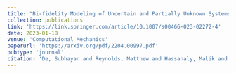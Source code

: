```yaml
---
title: "Bi-fidelity Modeling of Uncertain and Partially Unknown Systems using DeepONets"
collection: publications
link: 'https://link.springer.com/article/10.1007/s00466-023-02272-4'
date: 2023-01-18
venue: 'Computational Mechanics'
paperurl: 'https://arxiv.org/pdf/2204.00997.pdf'
pubtype: 'journal'
citation: 'De, Subhayan and Reynolds, Matthew and Hassanaly, Malik and King, Ryan N. and Doostan, Alireza (2023)&quot; Bi-fidelity Modeling of Uncertain and Partially Unknown Systems using DeepONets.&quot; <i>Computational Mechanics</i> pp. 1--17'
---
```

